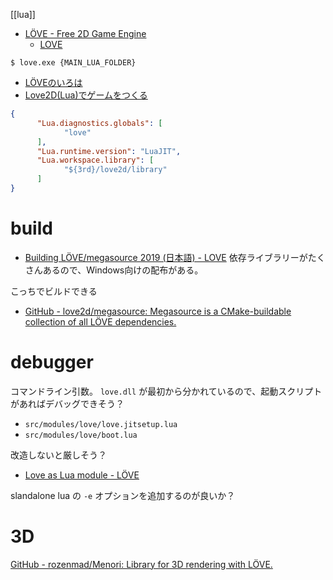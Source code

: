 [[lua]]

- [LÖVE - Free 2D Game Engine](https://love2d.org/)
	- [LOVE](https://love2d.org/wiki/Main_Page)

`$ love.exe {MAIN_LUA_FOLDER}`

- [LÖVEのいろは](https://hakolife.net/love2d/)
- [Love2D(Lua)でゲームをつくる](https://zenn.dev/m9m/scraps/52a88a63cdd1f4)

```json:.vscode/settings.json
{
      "Lua.diagnostics.globals": [
            "love"
      ],
      "Lua.runtime.version": "LuaJIT",
      "Lua.workspace.library": [
            "${3rd}/love2d/library"
      ]
}
```

# build
- [Building LÖVE/megasource 2019 (日本語) - LOVE](https://love2d.org/wiki/Building_L%C3%96VE/megasource_2019_(%E6%97%A5%E6%9C%AC%E8%AA%9E))
依存ライブラリーがたくさんあるので、Windows向けの配布がある。

こっちでビルドできる
- [GitHub - love2d/megasource: Megasource is a CMake-buildable collection of all LÖVE dependencies.](https://github.com/love2d/megasource)
# debugger
コマンドライン引数。
`love.dll` が最初から分かれているので、起動スクリプトがあればデバッグできそう？

- `src/modules/love/love.jitsetup.lua`
- `src/modules/love/boot.lua`

改造しないと厳しそう？
- [Love as Lua module - LÖVE](https://love2d.org/forums/viewtopic.php?t=86145)

slandalone lua の `-e` オプションを追加するのが良いか？

# 3D
[GitHub - rozenmad/Menori: Library for 3D rendering with LÖVE.](https://github.com/rozenmad/MenoriO)

